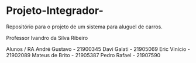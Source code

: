 # Projeto-Integrador-
Repositório para o projeto de um sistema para aluguel de carros. 

Professor
Ivandro da Silva Ribeiro

Alunos / RA
André Gustavo   - 21900345
Davi Galati     - 21905069 
Eric Vinício    - 21902089 
Mateus de Brito - 21905387
Pedro Rafael    - 21907590 
